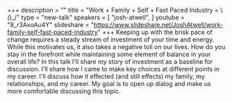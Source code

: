 +++
description = ""
title = "Work + Family + Self + Fast Paced Industry = \\_(_)_/"
type = "new-talk"
speakers = [
        "josh-atwell",
]
youtube = "8_r3AxoAu4Y"
slideshare = "https://www.slideshare.net/JoshAtwell/work-family-self-fast-paced-industry"
+++
Keeping up with the brisk pace of change requires a steady stream of investment of your time and energy. While this motivates us, it also takes a negative toll on our lives. How do you stay in the forefront while maintaining some element of balance in your overall life?
In this talk I'll share my story of investment as a baseline for discussion. I'll share how I came to make key choices at different points in my career. I'll discuss how it effected (and still effects) my family, my relationships, and my career. My goal is to open up dialog and make us more comfortable discussing this topic.